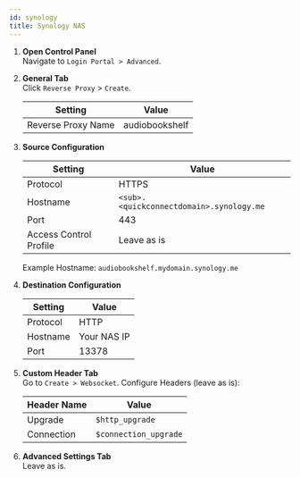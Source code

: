 ```yaml
---
id: synology
title: Synology NAS
---
```


1. **Open Control Panel**  
   Navigate to `Login Portal > Advanced`.

2. **General Tab**  
   Click `Reverse Proxy` > `Create`.

   | Setting            | Value          |
   | ------------------ | -------------- |
   | Reverse Proxy Name | audiobookshelf |

3. **Source Configuration**

   | Setting                | Value                                    |
   | ---------------------- | ---------------------------------------- |
   | Protocol               | HTTPS                                    |
   | Hostname               | `<sub>.<quickconnectdomain>.synology.me` |
   | Port                   | 443                                      |
   | Access Control Profile | Leave as is                              |

   Example Hostname: `audiobookshelf.mydomain.synology.me`

4. **Destination Configuration**

   | Setting  | Value       |
   | -------- | ----------- |
   | Protocol | HTTP        |
   | Hostname | Your NAS IP |
   | Port     | 13378       |

5. **Custom Header Tab**  
   Go to `Create > Websocket`. Configure Headers (leave as is):

   | Header Name | Value                 |
   | ----------- | --------------------- |
   | Upgrade     | `$http_upgrade`       |
   | Connection  | `$connection_upgrade` |

6. **Advanced Settings Tab**  
   Leave as is.
